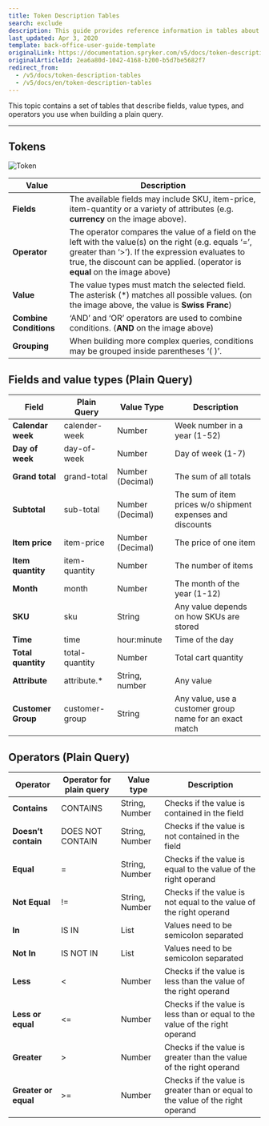 ```yaml
---
title: Token Description Tables
search: exclude
description: This guide provides reference information in tables about fields and value types, operators you enter when creating a plain query.
last_updated: Apr 3, 2020
template: back-office-user-guide-template
originalLink: https://documentation.spryker.com/v5/docs/token-description-tables
originalArticleId: 2ea6a80d-1042-4168-b200-b5d7be5682f7
redirect_from:
  - /v5/docs/token-description-tables
  - /v5/docs/en/token-description-tables
---
```


This topic contains a set of tables that describe fields, value types, and operators you use when building a plain query.
***
## Tokens

![Token](https://spryker.s3.eu-central-1.amazonaws.com/docs/User+Guides/Back+Office+User+Guides/Discount/Token+Description+Tables/tokens.png) 

| Value | Description |
| --- | --- |
| **Fields** | The available fields may include SKU, item-price, item-quantity or a variety of attributes (e.g. **currency** on the image above). |
| **Operator** | The operator compares the value of a field on the left with the value(s) on the right (e.g. equals ‘=’, greater than ‘>’). If the expression evaluates to true, the discount can be applied. (operator is **equal** on the image above) |
| **Value** | The value types must match the selected field. The asterisk (*) matches all possible values. (on the image above, the value is **Swiss Franc**)|
| **Combine Conditions** | ‘AND’ and ‘OR’ operators are used to combine conditions. (**AND** on the image above) |
|**Grouping**|When building more complex queries, conditions may be grouped inside parentheses ‘( )’.|

## Fields and value types (Plain Query)
|Field|Plain Query|Value Type|Description|
|-|-|-|-|
|**Calendar week**|calender-week|Number|Week number in a year (1-52)|
|**Day of week**|day-of-week|Number|Day of week (1-7)|
|**Grand total**|grand-total|Number (Decimal)|The sum of all totals|
|**Subtotal**|sub-total|Number (Decimal)|The sum of item prices w/o shipment expenses and discounts|
|**Item price**|item-price|Number (Decimal)|The price of one item|
|**Item quantity**|item-quantity|Number|The number of items|
|**Month**|month|Number|The month of the year (1-12)|
|**SKU**|sku|String|Any value depends on how SKUs are stored|
|**Time**|time|hour:minute|Time of the day|
|**Total quantity**|total-quantity|Number|Total cart quantity|
|**Attribute**|attribute.*|String, number|Any value|
|**Customer Group**|customer-group|String|Any value, use a customer group name for an exact match|

## Operators (Plain Query)
|**Operator**|Operator for plain query|Value type|Description|
|-|-|-|-|
|**Contains**|CONTAINS|String, Number|Checks if the value is contained in the field|
|**Doesn’t contain**|DOES NOT CONTAIN|String, Number|Checks if the value is not contained in the field
|**Equal**|=|String, Number|Checks if the value is equal to the value of the right operand|
|**Not Equal**|!=|String, Number|Checks if the value is not equal to the value of the right operand|
|**In**|IS IN|List|Values need to be semicolon separated|
|**Not In**|IS NOT IN|List|Values need to be semicolon separated|
|**Less**|<|Number|Checks if the value is less than the value of the right operand|
|**Less or equal**|<=|Number|Checks if the value is less than or equal to the value of the right operand|
|**Greater**|>|Number|Checks if the value is greater than the value of the right operand|
|**Greater or equal**|>=|Number|Checks if the value is greater than or equal to the value of the right operand|
